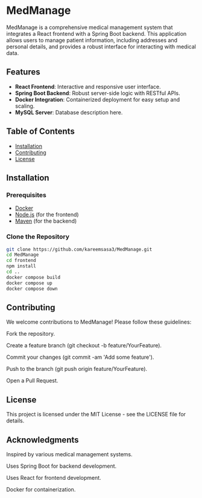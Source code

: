 # MedManage

MedManage is a comprehensive medical management system that integrates a React frontend with a Spring Boot backend. This application allows users to manage patient information, including addresses and personal details, and provides a robust interface for interacting with medical data.

## Features

- **React Frontend**: Interactive and responsive user interface.
- **Spring Boot Backend**: Robust server-side logic with RESTful APIs.
- **Docker Integration**: Containerized deployment for easy setup and scaling.
- **MySQL Server**: Database description here.

## Table of Contents

- [Installation](#installation)
- [Contributing](#contributing)
- [License](#license)

## Installation

### Prerequisites

- [Docker](https://www.docker.com/get-started)
- [Node.js](https://nodejs.org/) (for the frontend)
- [Maven](https://maven.apache.org/) (for the backend)

### Clone the Repository

```bash
git clone https://github.com/kareemsasa3/MedManage.git
cd MedManage
cd frontend
npm install
cd ..
docker compose build
docker compose up
docker compose down
```

## Contributing

We welcome contributions to MedManage! Please follow these guidelines:

Fork the repository.

Create a feature branch (git checkout -b feature/YourFeature).

Commit your changes (git commit -am 'Add some feature').

Push to the branch (git push origin feature/YourFeature).

Open a Pull Request.

## License

This project is licensed under the MIT License - see the LICENSE file for details.

## Acknowledgments

Inspired by various medical management systems.

Uses Spring Boot for backend development.

Uses React for frontend development.

Docker for containerization.
